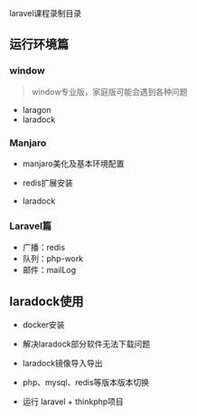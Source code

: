 laravel课程录制目录

## 运行环境篇

### window

> window专业版，家庭版可能会遇到各种问题

- laragon
- laradock

### Manjaro

- manjaro美化及基本环境配置
- redis扩展安装

- laradock

### Laravel篇

- 广播：redis
- 队列：php-work
- 邮件：mailLog

## laradock使用

- docker安装
- 解决laradock部分软件无法下载问题
- laradock镜像导入导出
- php、mysql、redis等版本版本切换

- 运行 laravel + thinkphp项目
